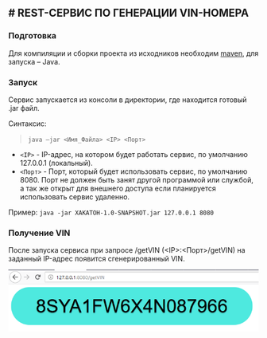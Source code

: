 ## # REST-СЕРВИС ПО ГЕНЕРАЦИИ VIN-НОМЕРА

### Подготовка
Для компиляции и сборки проекта из исходников необходим [maven](https://maven.apache.org/ "maven"), для запуска – Java.

### Запуск
Сервис запускается из консоли в директории, где находится готовый .jar файл.

Синтаксис:
>`java –jar <Имя_Файла> <IP> <Порт>`
- `<IP>` - IP-адрес, на котором будет работать сервис, по умолчанию 127.0.0.1 (локальный).
- `<Порт>` - Порт, который будет использовать сервис, по умолчанию 8080. Порт не должен быть занят другой программой или службой, а так же открыт для внешнего доступа если планируется использовать сервис удаленно.

Пример: 
`java -jar XAKATOH-1.0-SNAPSHOT.jar 127.0.0.1 8080`

### Получение VIN
После запуска сервиса при запросе /getVIN (&lt;IP>:<Порт>/getVIN) на заданный IP-адрес появится сгенерированный VIN.

![](https://github.com/nVinz/vin/blob/master/Example_Image.png)
